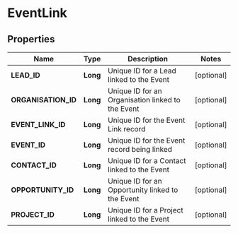 
# EventLink

## Properties
Name | Type | Description | Notes
------------ | ------------- | ------------- | -------------
**LEAD_ID** | **Long** | Unique ID for a Lead linked to the Event |  [optional]
**ORGANISATION_ID** | **Long** | Unique ID for an Organisation linked to the Event |  [optional]
**EVENT_LINK_ID** | **Long** | Unique ID for the Event Link record |  [optional]
**EVENT_ID** | **Long** | Unique ID for the Event record being linked |  [optional]
**CONTACT_ID** | **Long** | Unique ID for a Contact linked to the Event |  [optional]
**OPPORTUNITY_ID** | **Long** | Unique ID for an Opportunity linked to the Event |  [optional]
**PROJECT_ID** | **Long** | Unique ID for a Project linked to the Event |  [optional]



